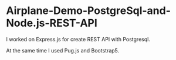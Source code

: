 # Airplane-Demo-PostgreSql-and-Node.js-REST-API

I worked on Express.js for create REST API with Postgresql.

At the same time I used Pug.js and Bootstrap5.
